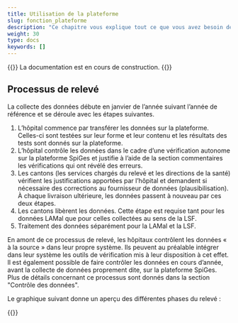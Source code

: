 ```yaml
---
title: Utilisation de la plateforme
slug: fonction_plateforme
description: "Ce chapitre vous explique tout ce que vous avez besoin de savoir sur le fonctionnement de la plateforme et sur son utilisation."
weight: 30
type: docs
keywords: []
---
```

{{<alert color="info">}}
La documentation est en cours de construction.
{{</alert>}}

## Processus de relevé

La collecte des données débute en janvier de l’année suivant l’année de référence et se déroule avec les étapes suivantes. 

1. L’hôpital commence par transférer les données sur la plateforme. Celles-ci sont testées sur leur forme et leur contenu et les résultats des tests sont donnés sur la plateforme. 
2. L’hôpital contrôle les données dans le cadre d’une vérification autonome sur la plateforme SpiGes et justifie à l’aide de la section commentaires les vérifications qui ont révélé des erreurs. 
3. Les cantons (les services chargés du relevé et les directions de la santé) vérifient les justifications apportées par l’hôpital et demandent si nécessaire des corrections au fournisseur de données (plausibilisation). À chaque livraison ultérieure, les données passent à nouveau par ces deux étapes. 
4. Les cantons libèrent les données. Cette étape est requise tant pour les données LAMal que pour celles collectées au sens de la LSF. 
5. Traitement des données séparément pour la LAMal et la LSF.

En amont de ce processus de relevé, les hôpitaux contrôlent les données « à la source » dans leur propre système. Ils peuvent au préalable intégrer dans leur système les outils de vérification mis à leur disposition à cet effet. Il est également possible de faire contrôler les données en cours d’année, avant la collecte de données proprement dite, sur la plateforme SpiGes. Plus de détails concernant ce processus sont donnés dans la section "Contrôle des données".

Le graphique suivant donne un aperçu des différentes phases du relevé :

{{<insertImage image="phase_releve.jpg" class="bord img_full centre">}}
